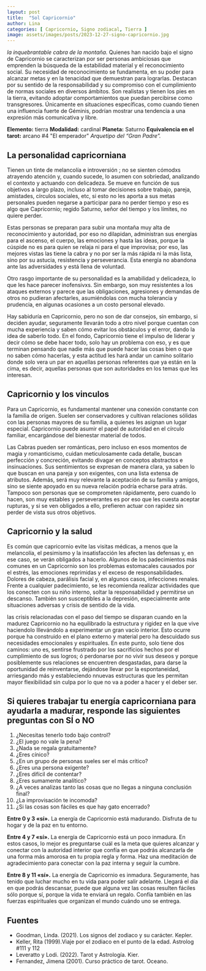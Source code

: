 ```yaml
---
layout: post
title:  "Sol Capricornio"
author: Lina
categories: [ Capricornio, Signo zodiacal, Tierra ]
image: assets/images/posts/2023-12-27-signo-capricornio.jpg
---
```


*la inquebrantable cabra de la montaña.* Quienes han nacido bajo el signo de Capricornio se caracterizan por ser personas ambiciosas que emprenden la búsqueda de la estabilidad material y el reconocimiento social. Su necesidad de reconocimiento se fundamenta, en su poder para alcanzar metas y en la tenacidad que demuestran para lograrlas. Destacan por su sentido de la responsabilidad y su compromiso con el cumplimiento de normas sociales en diversos ámbitos. Son realistas y tienen los pies en la tierra, evitando adoptar comportamientos que puedan percibirse como transgresores. Únicamente en situaciones específicas, como cuando tienen una influencia fuerte de Géminis, podrían mostrar una tendencia a una expresión más comunicativa y libre. 


**Elemento:** tierra
**Modalidad:** cardinal
**Planeta:** Saturno
**Equivalencia en el tarot:** arcano #4 "El emperador" 
*Arquetipo del “Gran Padre”.*


## La personalidad capricorniana 

Tienen un tinte de melancolía e introversión ; no se sienten cómodxs atrayendo atención y, cuando sucede, lo asumen con sobriedad, analizando el contexto y actuando con delicadeza. Se mueve en función de sus objetivos a largo plazo, incluso al tomar decisiones sobre trabajo, pareja, amistades, círculos sociales, etc, si esto no les aporta a sus metas personales pueden negarse a participar para no perder tiempo y eso es algo que Capricornio; regido Saturno, señor del tiempo y los límites, no quiere perder. 

Estas personas se preparan para subir una montaña muy alta de reconocimiento y autoridad, por eso no dilapidan, administran sus energías para el ascenso, el cuerpo, las emociones y hasta las ideas, porque la cúspide no es para quien se relaja ni para el que improvisa; por eso, las mejores vistas las tiene la cabra y no por ser la más rápida ni la más lista, sino por su astucia, resistencia y perseverancia. Esta energía no abandona ante las adversidades y está llena de voluntad.

Otro rasgo importante de su personalidad es la amabilidad y delicadeza, lo que les hace parecer inofensivxs. Sin embargo, son muy resistentes a los ataques externos y parece que las obligaciones, agresiones y demandas de otros no pudieran afectarles, asumiéndolas con mucha tolerancia y prudencia, en algunas ocasiones a un costo personal elevado.

Hay sabiduría en Capricornio, pero no son de dar consejos, sin embargo, si deciden ayudar, seguramente llevarán todo a otro nivel porque cuentan con mucha experiencia y saben cómo evitar los obstáculos y el error, dando la idea de saberlo todo. En el fondo, Capricornio tiene el impulso de liderar y decir cómo se debe hacer todo, solo hay un problema con eso, y es que terminan pensando que nadie más que puede hacer las cosas bien o que no saben cómo hacerlas, y esta actitud les hará andar un camino solitario donde solo vera un par en aquellas personas referentes que ya están en la cima, es decir, aquellas personas que son autoridades en los temas que les interesan. 

## Capricornio y los vinculos

Para un Capricornio, es fundamental mantener una conexión constante con la familia de origen. Suelen ser conservadores y cultivan relaciones sólidas con las personas mayores de su familia, a quienes les asignan un lugar especial. Capricornio puede asumir el papel de autoridad en el círculo familiar, encargándose del bienestar material de todos.

Las Cabras pueden ser románticas, pero incluso en esos momentos de magia y romanticismo, cuidan meticulosamente cada detalle, buscan perfección y concreción, evitando divagar en conceptos abstractos e insinuaciones. Sus sentimientos se expresan de manera clara, ya saben lo que buscan en una pareja y son exigentes, con una lista extensa de atributos. Además, será muy relevante la aceptación de su familia y amigos, sino se siente apoyado en su nueva relación podría echarse para atrás. Tampoco son personas que se comprometen rápidamente, pero cuando lo hacen, son muy estables y perseverantes es por eso que les cuesta aceptar rupturas, y si se ven obligados a ello, prefieren actuar con rapidez sin perder de vista sus otros objetivos.

## Capricornio y la salud

Es común que capricornio evite las visitas médicas, a menos que la melancolía, el pesimismo y la insatisfacción les afecten las defensas y, en ese caso, se verán obligados a hacerlo. Algunos de los padecimientos más comunes en un Capricornio son los problemas estomacales causados por el estrés, las emociones reprimidas y el exceso de responsabilidades. Dolores de cabeza, parálisis facial y, en algunos casos, infecciones renales. Frente a cualquier padecimiento, se les recomienda realizar actividades que los conecten con su niño interno, soltar la responsabilidad y permitirse un descanso. También son susceptibles a la depresión, especialmente ante situaciones adversas y crisis de sentido de la vida.

las crisis relacionadas con el paso del tiempo se disparan cuando en la madurez Capricornio no ha equilibrado la estructura y rigidez en la que vive haciendolo lllevándolo a experimentar un gran vacío interior. Esto ocurre porque ha construido en el plano externo y material pero ha descuidado sus necesidades emocionales y espirituales. En este punto, solo tiene dos caminos: uno es, sentirse frustrado por los sacrificios hechos por el cumplimiento de sus logros; ó perdonarse por no vivir sus deseos y porque posiblemente sus relaciones se encuentren desgastadas, para darse la oportunidad de reinventarse, dejándose llevar por la espontaneidad, arriesgando más y estableciendo nnuevas estructuras que les permitan mayor flexibilidad sin culpa por lo que no va a poder a hacer y el deber ser.

## Si quieres trabajar tu energía capricorniana para ayudarla a madurar, responde las siguientes preguntas con SÍ o NO

1. ¿Necesitas tenerlo todo bajo control? 
2. ¿El juego no vale la pena? 
3. ¿Nada se regala gratuitamente? 
4. ¿Eres cínico? 
5. ¿En un grupo de personas sueles ser el más crítico? 
6. ¿Eres una persona exigente? 
7. ¿Eres difícil de contentar? 
8. ¿Eres sumamente analítico? 
9. ¿A veces analizas tanto las cosas que no llegas a ninguna conclusión final? 
10. ¿La improvisación te incomoda? 
11. ¿Si las cosas son fáciles es que hay gato encerrado?

**Entre 0 y 3 «sí».** La energía de Capricornio está madurando. 
Disfruta de tu hogar y de la paz en tu entorno. 

**Entre 4 y 7 «sí».** La energía de Capricornio está un poco inmadura. 
En estos casos, lo mejor es preguntarse cuál es la meta que quieres alcanzar y conectar con la autoridad interior que confía en que podrás alcanzarla de una forma más amorosa en tu propia regla y forma. Haz una meditación de agradecimiento para conectar con la paz interna y seguir la cumbre. 

**Entre 8 y 11 «sí».** La energía de Capricornio es inmadura. Seguramente, has tenido que luchar mucho en tu vida para poder salir adelante. Llegará el día en que podrás descansar, puede que alguna vez las cosas resulten fáciles sólo porque sí, porque la vida te enviará un regalo. Confía también en las fuerzas espirituales que organizan el mundo cuándo uno se entrega. 


## Fuentes

* Goodman, Linda. (2021). Los signos del zodiaco y su carácter. Kepler.
* Keller, Rita (1999).Viaje por el zodiaco en el punto de la edad. Astrolog #111 y 112
* Leveratto y Lodi. (2022). Tarot y Astrología. Kier.
* Fernandez, Jimena (2001). Curso práctico de tarot. Oceano.

